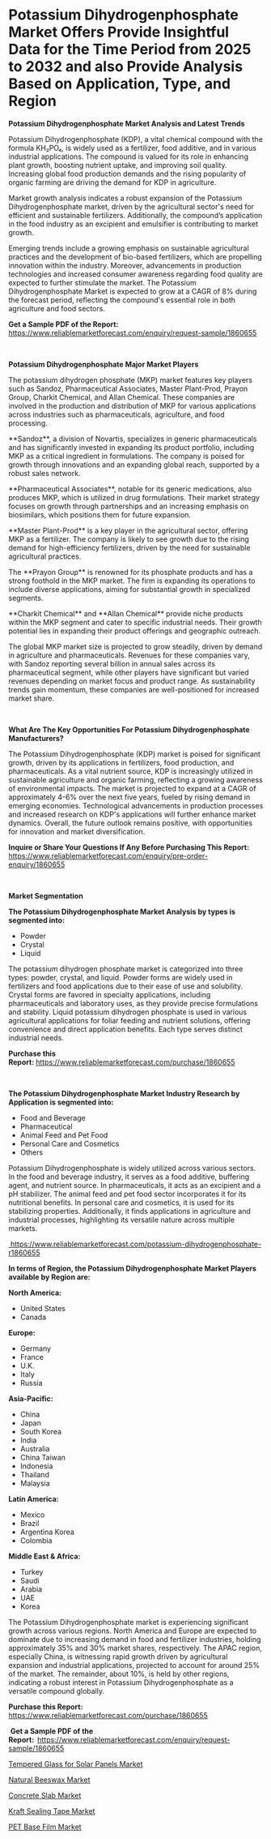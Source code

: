 <p><h1>Potassium Dihydrogenphosphate Market Offers Provide Insightful Data for the Time Period from 2025 to 2032 and also Provide Analysis Based on Application, Type, and Region</h1></p><p><strong>Potassium Dihydrogenphosphate Market Analysis and Latest Trends</strong></p>
<p><p>Potassium Dihydrogenphosphate (KDP), a vital chemical compound with the formula KH₂PO₄, is widely used as a fertilizer, food additive, and in various industrial applications. The compound is valued for its role in enhancing plant growth, boosting nutrient uptake, and improving soil quality. Increasing global food production demands and the rising popularity of organic farming are driving the demand for KDP in agriculture. </p><p>Market growth analysis indicates a robust expansion of the Potassium Dihydrogenphosphate market, driven by the agricultural sector's need for efficient and sustainable fertilizers. Additionally, the compound’s application in the food industry as an excipient and emulsifier is contributing to market growth. </p><p>Emerging trends include a growing emphasis on sustainable agricultural practices and the development of bio-based fertilizers, which are propelling innovation within the industry. Moreover, advancements in production technologies and increased consumer awareness regarding food quality are expected to further stimulate the market. The Potassium Dihydrogenphosphate Market is expected to grow at a CAGR of 8% during the forecast period, reflecting the compound's essential role in both agriculture and food sectors.</p></p>
<p><strong>Get a Sample PDF of the Report:&nbsp;</strong> <a href="https://www.reliablemarketforecast.com/enquiry/request-sample/1860655?utm_campaign=2272&utm_medium=2&utm_source=Github&utm_content=ia&utm_term=30012025&utm_id=potassium-dihydrogenphosphate">https://www.reliablemarketforecast.com/enquiry/request-sample/1860655</a></p>
<p>&nbsp;</p>
<p><strong>Potassium Dihydrogenphosphate Major Market Players</strong></p>
<p><p>The potassium dihydrogen phosphate (MKP) market features key players such as Sandoz, Pharmaceutical Associates, Master Plant-Prod, Prayon Group, Charkit Chemical, and Allan Chemical. These companies are involved in the production and distribution of MKP for various applications across industries such as pharmaceuticals, agriculture, and food processing.</p><p>**Sandoz**, a division of Novartis, specializes in generic pharmaceuticals and has significantly invested in expanding its product portfolio, including MKP as a critical ingredient in formulations. The company is poised for growth through innovations and an expanding global reach, supported by a robust sales network.</p><p>**Pharmaceutical Associates**, notable for its generic medications, also produces MKP, which is utilized in drug formulations. Their market strategy focuses on growth through partnerships and an increasing emphasis on biosimilars, which positions them for future expansion.</p><p>**Master Plant-Prod** is a key player in the agricultural sector, offering MKP as a fertilizer. The company is likely to see growth due to the rising demand for high-efficiency fertilizers, driven by the need for sustainable agricultural practices.</p><p>The **Prayon Group** is renowned for its phosphate products and has a strong foothold in the MKP market. The firm is expanding its operations to include diverse applications, aiming for substantial growth in specialized segments.</p><p>**Charkit Chemical** and **Allan Chemical** provide niche products within the MKP segment and cater to specific industrial needs. Their growth potential lies in expanding their product offerings and geographic outreach.</p><p>The global MKP market size is projected to grow steadily, driven by demand in agriculture and pharmaceuticals. Revenues for these companies vary, with Sandoz reporting several billion in annual sales across its pharmaceutical segment, while other players have significant but varied revenues depending on market focus and product range. As sustainability trends gain momentum, these companies are well-positioned for increased market share.</p></p>
<p>&nbsp;</p>
<p><strong>What Are The Key Opportunities For Potassium Dihydrogenphosphate Manufacturers?</strong></p>
<p><p>The Potassium Dihydrogenphosphate (KDP) market is poised for significant growth, driven by its applications in fertilizers, food production, and pharmaceuticals. As a vital nutrient source, KDP is increasingly utilized in sustainable agriculture and organic farming, reflecting a growing awareness of environmental impacts. The market is projected to expand at a CAGR of approximately 4-6% over the next five years, fueled by rising demand in emerging economies. Technological advancements in production processes and increased research on KDP's applications will further enhance market dynamics. Overall, the future outlook remains positive, with opportunities for innovation and market diversification.</p></p>
<p><strong>Inquire or Share Your Questions If Any Before Purchasing This Report:</strong> <a href="https://www.reliablemarketforecast.com/enquiry/pre-order-enquiry/1860655?utm_campaign=2272&utm_medium=2&utm_source=Github&utm_content=ia&utm_term=30012025&utm_id=potassium-dihydrogenphosphate">https://www.reliablemarketforecast.com/enquiry/pre-order-enquiry/1860655</a></p>
<p>&nbsp;</p>
<p><strong>Market Segmentation</strong></p>
<p><strong>The Potassium Dihydrogenphosphate Market Analysis by types is segmented into:</strong></p>
<p><ul><li>Powder</li><li>Crystal</li><li>Liquid</li></ul></p>
<p><p>The potassium dihydrogen phosphate market is categorized into three types: powder, crystal, and liquid. Powder forms are widely used in fertilizers and food applications due to their ease of use and solubility. Crystal forms are favored in specialty applications, including pharmaceuticals and laboratory uses, as they provide precise formulations and stability. Liquid potassium dihydrogen phosphate is used in various agricultural applications for foliar feeding and nutrient solutions, offering convenience and direct application benefits. Each type serves distinct industrial needs.</p></p>
<p><strong>Purchase this Report:&nbsp;</strong><a href="https://www.reliablemarketforecast.com/purchase/1860655?utm_campaign=2272&utm_medium=2&utm_source=Github&utm_content=ia&utm_term=30012025&utm_id=potassium-dihydrogenphosphate">https://www.reliablemarketforecast.com/purchase/1860655</a></p>
<p>&nbsp;</p>
<p><strong>The Potassium Dihydrogenphosphate Market Industry Research by Application is segmented into:</strong></p>
<p><ul><li>Food and Beverage</li><li>Pharmaceutical</li><li>Animal Feed and Pet Food</li><li>Personal Care and Cosmetics</li><li>Others</li></ul></p>
<p><p>Potassium Dihydrogenphosphate is widely utilized across various sectors. In the food and beverage industry, it serves as a food additive, buffering agent, and nutrient source. In pharmaceuticals, it acts as an excipient and a pH stabilizer. The animal feed and pet food sector incorporates it for its nutritional benefits. In personal care and cosmetics, it is used for its stabilizing properties. Additionally, it finds applications in agriculture and industrial processes, highlighting its versatile nature across multiple markets.</p></p>
<p><a href="https://www.reliablemarketforecast.com/potassium-dihydrogenphosphate-r1860655?utm_campaign=2272&utm_medium=2&utm_source=Github&utm_content=ia&utm_term=30012025&utm_id=potassium-dihydrogenphosphate">&nbsp;https://www.reliablemarketforecast.com/potassium-dihydrogenphosphate-r1860655</a></p>
<p><strong>In terms of Region, the Potassium Dihydrogenphosphate Market Players available by Region are:</strong></p>
<p>
    <p> <strong> North America: </strong>
        <ul>
            <li>United States</li>
            <li>Canada</li>
        </ul>
        </p> 
    <p> <strong> Europe: </strong>
        <ul>
            <li>Germany</li>
            <li>France</li>
            <li>U.K.</li>
            <li>Italy</li>
            <li>Russia</li>
        </ul>
        </p> 
    <p> <strong> Asia-Pacific: </strong>
        <ul>
            <li>China</li>
            <li>Japan</li>
            <li>South Korea</li>
            <li>India</li>
            <li>Australia</li>
            <li>China Taiwan</li>
            <li>Indonesia</li>
            <li>Thailand</li>
            <li>Malaysia</li>
        </ul>
        </p> 
    <p> <strong> Latin America: </strong>
        <ul>
            <li>Mexico</li>
            <li>Brazil</li>
            <li>Argentina Korea</li>
            <li>Colombia</li>
        </ul>
        </p> 
    <p> <strong> Middle East & Africa: </strong>
        <ul>
            <li>Turkey</li>
            <li>Saudi</li>
            <li>Arabia</li>
            <li>UAE</li>
            <li>Korea</li>
        </ul>
    </p>
    </p>
<p><p>The Potassium Dihydrogenphosphate market is experiencing significant growth across various regions. North America and Europe are expected to dominate due to increasing demand in food and fertilizer industries, holding approximately 35% and 30% market shares, respectively. The APAC region, especially China, is witnessing rapid growth driven by agricultural expansion and industrial applications, projected to account for around 25% of the market. The remainder, about 10%, is held by other regions, indicating a robust interest in Potassium Dihydrogenphosphate as a versatile compound globally.</p></p>
<p><strong>Purchase this Report: </strong><a href="https://www.reliablemarketforecast.com/purchase/1860655?utm_campaign=2272&utm_medium=2&utm_source=Github&utm_content=ia&utm_term=30012025&utm_id=potassium-dihydrogenphosphate">https://www.reliablemarketforecast.com/purchase/1860655</a></p>
<p>&nbsp;<strong>Get a Sample PDF of the Report:&nbsp;&nbsp;</strong><a href="https://www.reliablemarketforecast.com/enquiry/request-sample/1860655?utm_campaign=2272&utm_medium=2&utm_source=Github&utm_content=ia&utm_term=30012025&utm_id=potassium-dihydrogenphosphate">https://www.reliablemarketforecast.com/enquiry/request-sample/1860655</a></p>
<p><strong></strong></p>
<p><p><a href="https://github.com/sadimsamid/Market-Research-Report-List-1/blob/main/tempered-glass-for-solar-panels-market.md?utm_campaign=2272&utm_medium=2&utm_source=Github&utm_content=ia&utm_term=30012025&utm_id=potassium-dihydrogenphosphate">Tempered Glass for Solar Panels Market</a></p><p><a href="https://github.com/aistraasinyo/Market-Research-Report-List-1/blob/main/natural-beeswax-market.md?utm_campaign=2272&utm_medium=2&utm_source=Github&utm_content=ia&utm_term=30012025&utm_id=potassium-dihydrogenphosphate">Natural Beeswax Market</a></p><p><a href="https://github.com/gamuoodhub/Market-Research-Report-List-1/blob/main/concrete-slab-market.md?utm_campaign=2272&utm_medium=2&utm_source=Github&utm_content=ia&utm_term=30012025&utm_id=potassium-dihydrogenphosphate">Concrete Slab Market</a></p><p><a href="https://github.com/boysabotzoc/Market-Research-Report-List-1/blob/main/kraft-sealing-tape-market.md?utm_campaign=2272&utm_medium=2&utm_source=Github&utm_content=ia&utm_term=30012025&utm_id=potassium-dihydrogenphosphate">Kraft Sealing Tape Market</a></p><p><a href="https://github.com/penecorodz74/Market-Research-Report-List-1/blob/main/pet-base-film-market.md?utm_campaign=2272&utm_medium=2&utm_source=Github&utm_content=ia&utm_term=30012025&utm_id=potassium-dihydrogenphosphate">PET Base Film Market</a></p></p>